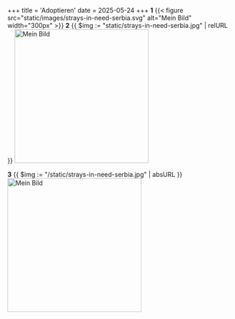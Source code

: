 +++
title = 'Adoptieren'
date = 2025-05-24
+++
**1**
{{< figure src="static/images/strays-in-need-serbia.svg" alt="Mein Bild" width="300px" >}}
**2**
{{ $img := "static/strays-in-need-serbia.jpg" | relURL }}
<img src="{{ $img }}" alt="Mein Bild" width="300px">

**3**
{{ $img := "/static/strays-in-need-serbia.jpg" | absURL }}
<img src="{{ $img }}" alt="Mein Bild" width="300px">